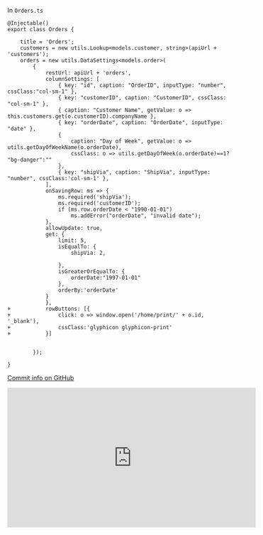 ﻿In `Orders.ts`
```csdiff
@Injectable()
export class Orders {

    title = 'Orders';
    customers = new utils.Lookup<models.customer, string>(apiUrl + 'customers');
    orders = new utils.DataSettings<models.order>(
        {
            restUrl: apiUrl + 'orders',
            columnSettings: [
                { key: "id", caption: "OrderID", inputType: "number", cssClass:"col-sm-1" },
                { key: "customerID", caption: "CustomerID", cssClass: "col-sm-1" },
                { caption: "Customer Name", getValue: o => this.customers.get(o.customerID).companyName },
                { key: "orderDate", caption: "OrderDate", inputType: "date" },
                {
                    caption: "Day of Week", getValue: o => utils.getDayOfWeekName(o.orderDate),
                    cssClass: o => utils.getDayOfWeek(o.orderDate)==1? "bg-danger":""
                },
                { key: "shipVia", caption: "ShipVia", inputType: "number", cssClass:'col-sm-1' },
            ],
            onSavingRow: ms => {
                ms.required('shipVia');
                ms.required('customerID');
                if (ms.row.orderDate < "1990-01-01")
                    ms.addError("orderDate", "invalid date");
            },
            allowUpdate: true,
            get: {
                limit: 5,
                isEqualTo: {
                    shipVia: 2,
                    
                },
                isGreaterOrEqualTo: {
                    orderDate:"1997-01-01"
                },
                orderBy:'orderDate'
            }
            },
+           rowButtons: [{ 
+               click: o => window.open('/home/print/' + o.id, '_blank'), 
+               cssClass:'glyphicon glyphicon-print' 
+           }]
            

        });

}
```

[Commit info on GitHub](https://github.com/FireflyMigration/ENV.Web/commit/20d467c4f2d7e90ba8fc2c6e87c6fda63c10f354)

<iframe width="560" height="315" src="https://www.youtube.com/embed/zMnNw2f5xJo?list=PL1DEQjXG2xnJOSQf2421r1S040NkvCApp" frameborder="0" allowfullscreen></iframe>